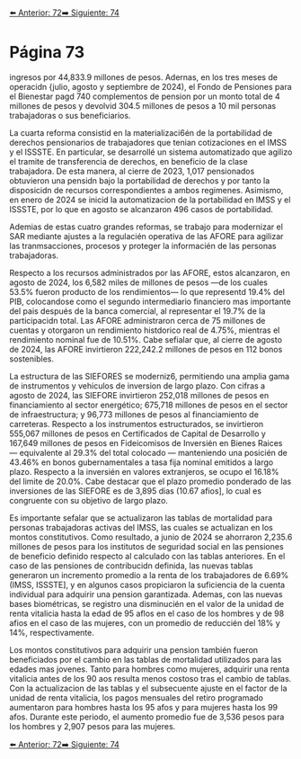 [⬅️ Anterior: 72](./72.md)[➡️ Siguiente: 74](./74.md)

# Página 73

ingresos por 44,833.9 millones de pesos. Adernas, en los tres meses de operacidn {julio, agosto y septiembre
de 2024), el Fondo de Pensiones para el Bienestar pagd 740 complementos de pension por un monto total de
4 millones de pesos y devolvid 304.5 millones de pesos a 10 mil personas trabajadoras o sus beneficiarios.

La cuarta reforma consistid en la materializaci6én de la portabilidad de derechos pensionarios de trabajadores
que tenian cotizaciones en el IMSS y el ISSSTE. En particular, se desarrollé un sistema automatizado que agilizo
el tramite de transferencia de derechos, en beneficio de la clase trabajadora. De esta manera, al cierre de 2023,
1,017 pensionados obtuvieron una pensidn bajo la portabilidad de derechos y por tanto la disposicidn de
recursos correspondientes a ambos regimenes. Asimismo, en enero de 2024 se inicid la automatizacion de la
portabilidad en IMSS y el ISSSTE, por lo que en agosto se alcanzaron 496 casos de portabilidad.

Ademias de estas cuatro grandes reformas, se trabajo para modernizar el SAR mediante ajustes a la regulacién
operativa de las AFORE para agilizar las tranmsacciones, procesos y proteger la informacién de las personas
trabajadoras.

Respecto a los recursos administrados por las AFORE, estos alcanzaron, en agosto de 2024, los 6,582 miles de
millones de pesos —de los cuales 53.5% fueron producto de los rendimientos— lo que representd 19.4% del
PIB, colocandose como el segundo intermediario financiero mas importante del pais después de la banca
comercial, al representar el 19.7% de la participacidn total. Las AFORE administraron cerca de 75 millones de
cuentas y otorgaron un rendimiento histdorico real de 4.75%, mientras el rendimiento nominal fue de 10.51%.
Cabe sefialar que, al cierre de agosto de 2024, las AFORE invirtieron 222,242.2 millones de pesos en 112 bonos
sostenibles.

La estructura de las SIEFORES se moderniz6, permitiendo una amplia gama de instrumentos y vehiculos de
inversion de largo plazo. Con cifras a agosto de 2024, las SIEFORE invirtieron 252,018 millones de pesos en
financiamiento al sector energético; 675,718 millones de pesos en el sector de infraestructura; y 96,773 millones
de pesos al financiamiento de carreteras. Respecto a los instrumentos estructurados, se invirtieron 555,067
millones de pesos en Certificados de Capital de Desarrollo y 167,649 millones de pesos en Fideicomisos de
Inversién en Bienes Raices — equivalente al 29.3% del total colocado — manteniendo una posicién de 43.46%
en bonos gubernamentales a tasa fija nominal emitidos a largo plazo. Respecto a la inversién en valores
extranjeros, se ocupo el 16.18% del limite de 20.0%. Cabe destacar que el plazo promedio ponderado de las
inversiones de las SIEFORE es de 3,895 dias (10.67 afios], lo cual es congruente con su objetivo de largo plazo.

Es importante sefalar que se actualizaron las tablas de mortalidad para personas trabajadoras activas del IMSS,
las cuales se actualizan en los montos constitutivos. Como resultado, a junio de 2024 se ahorraron
2,235.6 millones de pesos para los institutos de seguridad social en las pensiones de beneficio definido
respecto al calculado con las tablas anteriores. En el caso de las pensiones de contribucidn definida, las nuevas
tablas generaron un incremento promedio a la renta de los trabajadores de 6.69% (IMSS, ISSSTE], y en algunos
casos propiciaron la suficiencia de la cuenta individual para adquirir una pension garantizada. Ademas, con las
nuevas bases biométricas, se registro una disminucién en el valor de la unidad de renta vitalicia hasta la edad
de 95 aflos en el caso de los hombres y de 98 afios en el caso de las mujeres, con un promedio de reduccién
del 18% y 14%, respectivamente.

Los montos constitutivos para adquirir una pension también fueron beneficiados por el cambio en las tablas de
mortalidad utilizados para las edades mas jovenes. Tanto para hombres como mujeres, adquirir una renta
vitalicia antes de los 90 aos resulta menos costoso tras el cambio de tablas. Con la actualizacion de las tablas
y el subsecuente ajuste en el factor de la unidad de renta vitalicia, los pagos mensuales del retiro programado
aumentaron para hombres hasta los 95 afos y para mujeres hasta los 99 afos. Durante este periodo, el aumento
promedio fue de 3,536 pesos para los hombres y 2,907 pesos para las mujeres.

[⬅️ Anterior: 72](./72.md)[➡️ Siguiente: 74](./74.md)